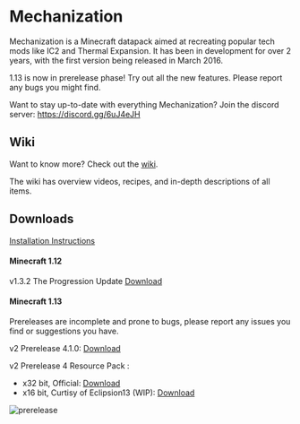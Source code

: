 # Mechanization
Mechanization is a Minecraft datapack aimed at recreating popular tech mods like IC2 and Thermal Expansion. It has been in development for over 2 years, with the first version being released in March 2016.

1.13 is now in prerelease phase! Try out all the new features. Please report any bugs you might find.

Want to stay up-to-date with everything Mechanization? Join the discord server: https://discord.gg/6uJ4eJH

## Wiki
Want to know more? Check out the [wiki](https://github.com/ImCoolYeah105/Mechanization/wiki).

The wiki has overview videos, recipes, and in-depth descriptions of all items.

## Downloads

[Installation Instructions](https://github.com/ImCoolYeah105/Mechanization/wiki/Installion)

#### Minecraft 1.12

v1.3.2 The Progression Update [Download](https://www.dropbox.com/s/z895rnqzrk25np1/mechanization_v1.3.2.zip?dl=1)

#### Minecraft 1.13

Prereleases are incomplete and prone to bugs, please report any issues you find or suggestions you have.

v2 Prerelease 4.1.0: [Download](https://www.dropbox.com/s/owyscuv2uysbjui/Mechanization_pre4.1.0.zip?dl=1)

v2 Prerelease 4 Resource Pack :
* x32 bit, Official: [Download](https://www.dropbox.com/s/gzdzh27gbl8nolm/MechanizationResources.zip?dl=1)
* x16 bit, Curtisy of Eclipsion13 (WIP): [Download](https://www.dropbox.com/s/hn6evbndf34vw7z/MechanizationResourcesx16.zip?dl=1)

![prerelease](https://i.imgur.com/l24m8kg.png)
